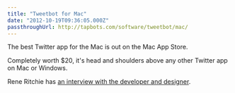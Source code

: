 ```yaml
---
title: "Tweetbot for Mac"
date: "2012-10-19T09:36:05.000Z"
passthroughUrl: http://tapbots.com/software/tweetbot/mac/
---
```


The best Twitter app for the Mac is out on the Mac App Store.

Completely worth $20, it's head and shoulders above any other Twitter app on Mac or Windows.

Rene Ritchie has [an interview with the developer and designer](http://www.imore.com/tweetbot-mac-developer-designer-talk-process-production-pricing).
